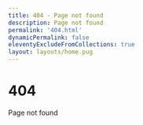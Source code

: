 ```yaml
---
title: 404 - Page not found
description: Page not found
permalink: '404.html'
dynamicPermalink: false
eleventyExcludeFromCollections: true
layout: layouts/home.pug
---
```


# 404

Page not found
